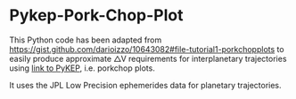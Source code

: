 # Pykep-Pork-Chop-Plot
This Python code has been adapted from https://gist.github.com/darioizzo/10643082#file-tutorial1-porkchopplots to easily produce approximate △V requirements for interplanetary trajectories using [link to PyKEP](https://github.com/esa/pykep), i.e. porkchop plots.

It uses the JPL Low Precision ephemerides data for planetary trajectories.
